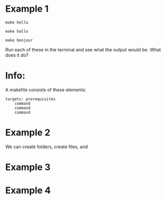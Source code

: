 # Example 1
`make hello`

`make hallo`

`make bonjour`

Run each of these in the terminal and see what the output would be. What does it do?


# Info:
A makefile consists of these elements:
```
targets: prerequisites
    command
    command
    command
```


# Example 2

We can create folders, create files, and


# Example 3


# Example 4
